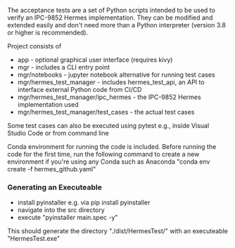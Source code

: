 The acceptance tests are a set of Python scripts intended to be used
to verify an IPC-9852 Hermes implementation. They can be modified and
extended easily and don't need more than a Python interpreter
(version 3.8 or higher is recommended).

Project consists of 
* app - optional graphical user interface (requires kivy)
* mgr - includes a CLI entry point
* mgr/notebooks - jupyter notebook alternative for running test cases
* mgr/hermes_test_manager - includes hermes_test_api, an API to interface external Python code from CI/CD
* mgr/hermes_test_manager/ipc_hermes - the IPC-9852 Hermes implementation used
* mgr/hermes_test_manager/test_cases - the actual test cases

Some test cases can also be executed using pytest e.g., inside Visual Studio Code or from command line 

Conda environment for running the code is included. Before running the code for the first time, run the following command to create a new environment if you're using any Conda such as Anaconda
"conda env create -f hermes_github.yaml"

### Generating an Executeable 

* install pyinstaller e.g. via pip install pyinstaller
* navigate into the src directory 
* execute "pyinstaller main.spec -y"

This should generate the directory "./dist/HermesTest/" with an executeable "HermesTest.exe"

